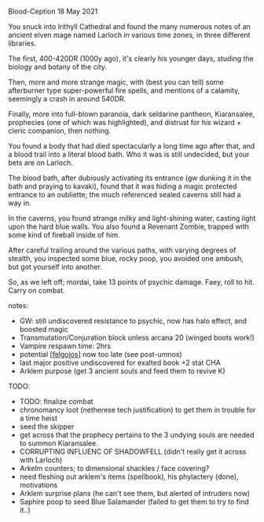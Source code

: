 Blood-Ception
18 May 2021

You snuck into Irithyll Cathedral and found the many numerous notes of an ancient elven mage named Larloch in various time zones, in three different libraries.

The first, 400-420DR (1000y ago), it's clearly his younger days, studing the biology and botany of the city.

Then, more and more strange magic, with (best you can tell) some afterburner type super-powerful fire spells, and mentions of a calamity, seemingly a crash in around 540DR.

Finally, more into full-blown paranoia, dark seldarine pantheon, Kiaransalee, prophecies (one of which was highlighted), and distrust for his wizard + cleric companion, then nothing.

You found a body that had died spectacularly a long time ago after that, and a blood trail into a literal blood bath. Who it was is still undecided, but your bets are on Larloch.

The blood bath, after dubiously activating its entrance (gw dunking it in the bath and praying to kavaki), found that it was hiding a magic protected entrance to an oubliette; the much referenced sealed caverns still had a way in.

In the caverns, you found strange milky and light-shining water, casting light upon the hard blue walls. You also found a Revenant Zombie, trapped with some kind of fireball inside of him.

After careful trailing around the various paths, with varying degrees of stealth, you inspected some blue, rocky poop, you avoided one ambush, but got yourself into another.

So, as we left off; mordai, take 13 points of psychic damage. Faey, roll to hit. Carry on combat.

notes:
- GW: still undiscovered resistance to psychic, now has halo effect, and boosted magic
- Transmutation/Conjuration block unless arcana 20 (winged boots work!)
- Vampire respawn time: 2hrs
- potential [[felgolos]] now too late (see post-umnos)
- last major positive undiscovered for exalted book +2 stat CHA
- Arklem purpose (get 3 ancient souls and feed them to revive K)

TODO:
- TODO: finalize combat
- chronomancy loot (netherese tech justification) to get them in trouble for a time heist
- seed the skipper
- get across that the prophecy pertains to the 3 undying souls are needed to summon Kiaransalee.
- CORRUPTING INFLUENC OF SHADOWFELL (didn't really get it across with Larloch)
- Arkelm counters; to dimensional shackles / face covering?
- need fleshing out arklem's items (spellbook), his phylactery (done), motivations
- Arklem surprise plans (he can't see them, but alerted of intruders now)
- Saphire poop to seed Blue Salamander (failed to get them to try to find it..)

[//begin]: # "Autogenerated link references for markdown compatibility"
[felgolos]: ../npcs/felgolos "Felgolos"
[//end]: # "Autogenerated link references"

